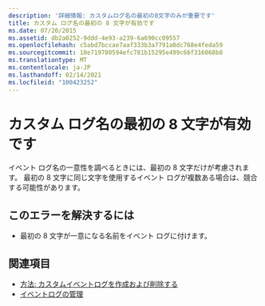 ```yaml
---
description: '詳細情報: カスタムログ名の最初の8文字のみが重要です'
title: カスタム ログ名の最初の 8 文字が有効です
ms.date: 07/20/2015
ms.assetid: db2a0252-9ddd-4e93-a239-6a690cc09557
ms.openlocfilehash: c5abd7bccae7aaf333b3a7791a0dc768e4feda59
ms.sourcegitcommit: 10e719780594efc781b15295e499c66f316068b8
ms.translationtype: MT
ms.contentlocale: ja-JP
ms.lasthandoff: 02/14/2021
ms.locfileid: "100423252"
---
```

# <a name="only-the-first-eight-characters-of-a-custom-log-name-are-significant"></a>カスタム ログ名の最初の 8 文字が有効です

イベント ログ名の一意性を調べるときには、最初の 8 文字だけが考慮されます。 最初の 8 文字に同じ文字を使用するイベント ログが複数ある場合は、競合する可能性があります。  
  
## <a name="to-correct-this-error"></a>このエラーを解決するには  
  
- 最初の 8 文字が一意になる名前をイベント ログに付けます。  
  
## <a name="see-also"></a>関連項目

- [方法: カスタムイベントログを作成および削除する](/previous-versions/visualstudio/visual-studio-2008/49dwckkz(v=vs.90))
- [イベントログの管理](/previous-versions/visualstudio/visual-studio-2008/4f69axw4(v=vs.90))
